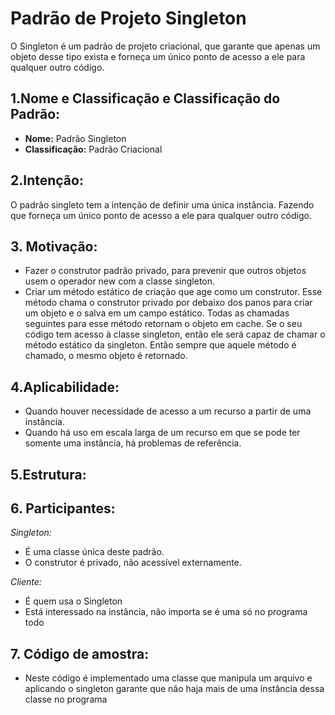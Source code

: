 # Padrão de Projeto Singleton
O Singleton é um padrão de projeto criacional, que garante que apenas um objeto desse tipo exista e forneça um único ponto de acesso a ele para qualquer outro código.

## 1.Nome e Classificação e Classificação do Padrão:
* **Nome:** Padrão Singleton
* **Classificação:** Padrão Criacional
## 2.Intenção:
O padrão singleto tem a intenção de definir uma única instância. Fazendo que forneça um único ponto de acesso a ele para qualquer outro código.
## 3. Motivação:
* Fazer o construtor padrão privado, para prevenir que outros objetos usem o operador new com a classe singleton.
* Criar um método estático de criação que age como um construtor. Esse método chama o construtor privado por debaixo dos panos para criar um objeto e o salva em um campo estático. Todas as chamadas seguintes para esse método retornam o objeto em cache.
Se o seu código tem acesso à classe singleton, então ele será capaz de chamar o método estático da singleton. Então sempre que aquele método é chamado, o mesmo objeto é retornado.

## 4.Aplicabilidade:
* Quando houver necessidade de acesso a um recurso a partir de uma instância.
* Quando há uso em escala larga de um recurso em que se pode ter somente uma instância, há problemas de referência.

## 5.Estrutura:



 

## 6. Participantes:

 *Singleton:*
* É uma classe única deste padrão.
* O construtor é privado, não acessível externamente.

 *Cliente:*
* É quem usa o Singleton
* Está interessado na instância, não importa se é uma só no programa todo

## 7. Código de amostra:
* Neste código é implementado uma classe que manipula um arquivo e aplicando o singleton garante que não haja mais de uma instância dessa classe no programa
